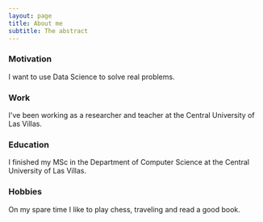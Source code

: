 ```yaml
---
layout: page
title: About me
subtitle: The abstract
---
```

### Motivation
I want to use Data Science to solve real problems. 

### Work
I've been working as a researcher and teacher at the Central University of Las Villas.

### Education
I finished my MSc in the Department of Computer Science at the Central University of Las Villas.

### Hobbies
On my spare time I like to play chess, traveling and read a good book.





